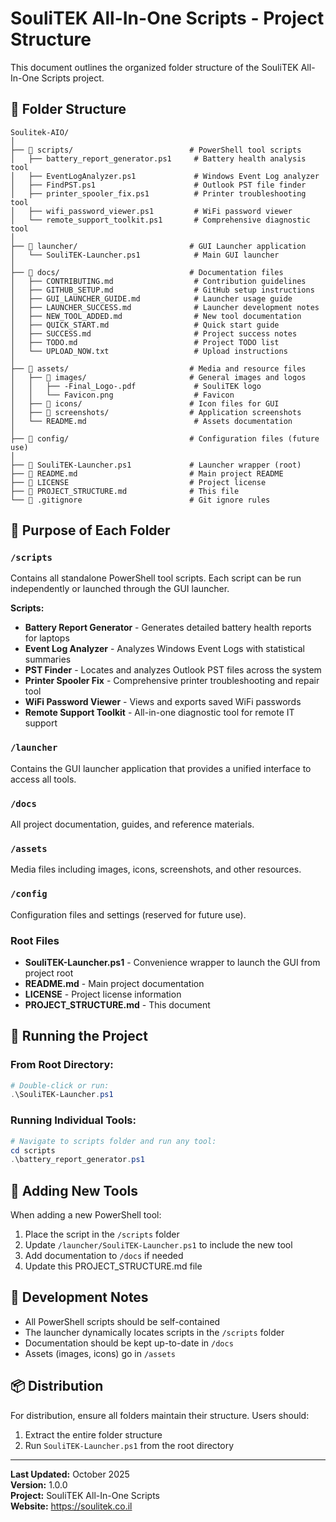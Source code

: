 # SouliTEK All-In-One Scripts - Project Structure

This document outlines the organized folder structure of the SouliTEK All-In-One Scripts project.

## 📁 Folder Structure

```
Soulitek-AIO/
│
├── 📁 scripts/                          # PowerShell tool scripts
│   ├── battery_report_generator.ps1     # Battery health analysis tool
│   ├── EventLogAnalyzer.ps1             # Windows Event Log analyzer
│   ├── FindPST.ps1                      # Outlook PST file finder
│   ├── printer_spooler_fix.ps1          # Printer troubleshooting tool
│   ├── wifi_password_viewer.ps1         # WiFi password viewer
│   └── remote_support_toolkit.ps1       # Comprehensive diagnostic tool
│
├── 📁 launcher/                         # GUI Launcher application
│   └── SouliTEK-Launcher.ps1            # Main GUI launcher
│
├── 📁 docs/                             # Documentation files
│   ├── CONTRIBUTING.md                  # Contribution guidelines
│   ├── GITHUB_SETUP.md                  # GitHub setup instructions
│   ├── GUI_LAUNCHER_GUIDE.md            # Launcher usage guide
│   ├── LAUNCHER_SUCCESS.md              # Launcher development notes
│   ├── NEW_TOOL_ADDED.md                # New tool documentation
│   ├── QUICK_START.md                   # Quick start guide
│   ├── SUCCESS.md                       # Project success notes
│   ├── TODO.md                          # Project TODO list
│   └── UPLOAD_NOW.txt                   # Upload instructions
│
├── 📁 assets/                           # Media and resource files
│   ├── 📁 images/                       # General images and logos
│   │   ├── -Final_Logo-.pdf             # SouliTEK logo
│   │   └── Favicon.png                  # Favicon
│   ├── 📁 icons/                        # Icon files for GUI
│   ├── 📁 screenshots/                  # Application screenshots
│   └── README.md                        # Assets documentation
│
├── 📁 config/                           # Configuration files (future use)
│
├── 📄 SouliTEK-Launcher.ps1             # Launcher wrapper (root)
├── 📄 README.md                         # Main project README
├── 📄 LICENSE                           # Project license
├── 📄 PROJECT_STRUCTURE.md              # This file
└── 📄 .gitignore                        # Git ignore rules

```

## 🎯 Purpose of Each Folder

### `/scripts`
Contains all standalone PowerShell tool scripts. Each script can be run independently or launched through the GUI launcher.

**Scripts:**
- **Battery Report Generator** - Generates detailed battery health reports for laptops
- **Event Log Analyzer** - Analyzes Windows Event Logs with statistical summaries
- **PST Finder** - Locates and analyzes Outlook PST files across the system
- **Printer Spooler Fix** - Comprehensive printer troubleshooting and repair tool
- **WiFi Password Viewer** - Views and exports saved WiFi passwords
- **Remote Support Toolkit** - All-in-one diagnostic tool for remote IT support

### `/launcher`
Contains the GUI launcher application that provides a unified interface to access all tools.

### `/docs`
All project documentation, guides, and reference materials.

### `/assets`
Media files including images, icons, screenshots, and other resources.

### `/config`
Configuration files and settings (reserved for future use).

### Root Files
- **SouliTEK-Launcher.ps1** - Convenience wrapper to launch the GUI from project root
- **README.md** - Main project documentation
- **LICENSE** - Project license information
- **PROJECT_STRUCTURE.md** - This document

## 🚀 Running the Project

### From Root Directory:
```powershell
# Double-click or run:
.\SouliTEK-Launcher.ps1
```

### Running Individual Tools:
```powershell
# Navigate to scripts folder and run any tool:
cd scripts
.\battery_report_generator.ps1
```

## 📝 Adding New Tools

When adding a new PowerShell tool:

1. Place the script in the `/scripts` folder
2. Update `/launcher/SouliTEK-Launcher.ps1` to include the new tool
3. Add documentation to `/docs` if needed
4. Update this PROJECT_STRUCTURE.md file

## 🔧 Development Notes

- All PowerShell scripts should be self-contained
- The launcher dynamically locates scripts in the `/scripts` folder
- Documentation should be kept up-to-date in `/docs`
- Assets (images, icons) go in `/assets`

## 📦 Distribution

For distribution, ensure all folders maintain their structure. Users should:
1. Extract the entire folder structure
2. Run `SouliTEK-Launcher.ps1` from the root directory

---

**Last Updated:** October 2025  
**Version:** 1.0.0  
**Project:** SouliTEK All-In-One Scripts  
**Website:** https://soulitek.co.il

